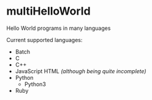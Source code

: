 # multiHelloWorld
Hello World programs in many languages

Current supported languages:
* Batch
* C
* C++
* JavaScript HTML *(although being quite incomplete)*
* Python
  * Python3
* Ruby
